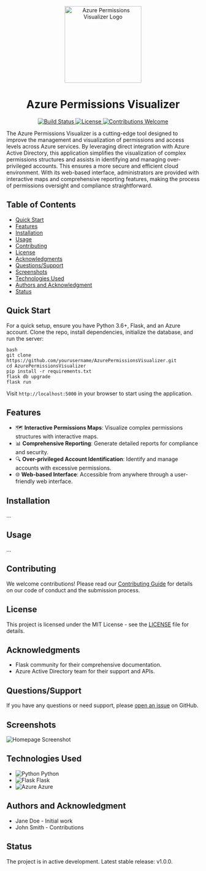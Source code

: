 <p align="center">
  <img src="path/to/logo.png" alt="Azure Permissions Visualizer Logo" width="200"/>
</p>

<h1 align="center">Azure Permissions Visualizer</h1>

<p align="center">
  <a href="https://github.com/yourusername/AzurePermissionsVisualizer/actions">
    <img src="https://github.com/yourusername/AzurePermissionsVisualizer/workflows/Build/badge.svg" alt="Build Status">
  </a>
  <a href="https://github.com/yourusername/AzurePermissionsVisualizer/blob/master/LICENSE.md">
    <img src="https://img.shields.io/badge/license-MIT-blue.svg" alt="License">
  </a>
  <a href="https://github.com/yourusername/AzurePermissionsVisualizer/blob/master/CONTRIBUTING.md">
    <img src="https://img.shields.io/badge/contributions-welcome-orange.svg" alt="Contributions Welcome">
  </a>
</p>

The Azure Permissions Visualizer is a cutting-edge tool designed to improve the management and visualization of permissions and access levels across Azure services. By leveraging direct integration with Azure Active Directory, this application simplifies the visualization of complex permissions structures and assists in identifying and managing over-privileged accounts. This ensures a more secure and efficient cloud environment. With its web-based interface, administrators are provided with interactive maps and comprehensive reporting features, making the process of permissions oversight and compliance straightforward.

## Table of Contents
- [Quick Start](#quick-start)
- [Features](#features)
- [Installation](#installation)
- [Usage](#usage)
- [Contributing](#contributing)
- [License](#license)
- [Acknowledgments](#acknowledgments)
- [Questions/Support](#questionssupport)
- [Screenshots](#screenshots)
- [Technologies Used](#technologies-used)
- [Authors and Acknowledgment](#authors-and-acknowledgment)
- [Status](#status)

## Quick Start

For a quick setup, ensure you have Python 3.6+, Flask, and an Azure account. Clone the repo, install dependencies, initialize the database, and run the server:

```
bash
git clone https://github.com/yourusername/AzurePermissionsVisualizer.git
cd AzurePermissionsVisualizer
pip install -r requirements.txt
flask db upgrade
flask run
```


Visit `http://localhost:5000` in your browser to start using the application.

## Features

- 🗺️ **Interactive Permissions Maps**: Visualize complex permissions structures with interactive maps.
- 📊 **Comprehensive Reporting**: Generate detailed reports for compliance and security.
- 🔍 **Over-privileged Account Identification**: Identify and manage accounts with excessive permissions.
- 🌐 **Web-based Interface**: Accessible from anywhere through a user-friendly web interface.

## Installation

...

## Usage

...

## Contributing

We welcome contributions! Please read our [Contributing Guide](CONTRIBUTING.md) for details on our code of conduct and the submission process.

## License

This project is licensed under the MIT License - see the [LICENSE](LICENSE.md) file for details.

## Acknowledgments

- Flask community for their comprehensive documentation.
- Azure Active Directory team for their support and APIs.

## Questions/Support

If you have any questions or need support, please [open an issue](https://github.com/yourusername/AzurePermissionsVisualizer/issues) on GitHub.

## Screenshots

![Homepage Screenshot](path/to/homepage_screenshot.png)

## Technologies Used

- ![Python](path/to/python_logo.png) Python
- ![Flask](path/to/flask_logo.png) Flask
- ![Azure](path/to/azure_logo.png) Azure

## Authors and Acknowledgment

- Jane Doe - Initial work
- John Smith - Contributions

## Status

The project is in active development. Latest stable release: v1.0.0.

